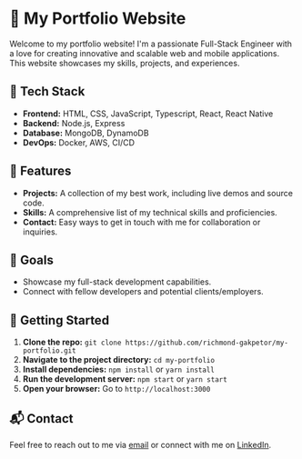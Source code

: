 # 🚀 My Portfolio Website

Welcome to my portfolio website! I'm a passionate Full-Stack Engineer with a love for creating innovative and scalable web and mobile applications. This website showcases my skills, projects, and experiences.

## 🔧 Tech Stack

- **Frontend:** HTML, CSS, JavaScript, Typescript, React, React Native
- **Backend:** Node.js, Express
- **Database:** MongoDB, DynamoDB
- **DevOps:** Docker, AWS, CI/CD

## 🌟 Features

- **Projects:** A collection of my best work, including live demos and source code.
- **Skills:** A comprehensive list of my technical skills and proficiencies.
- **Contact:** Easy ways to get in touch with me for collaboration or inquiries.

## 🎯 Goals
- Showcase my full-stack development capabilities.
- Connect with fellow developers and potential clients/employers.

## 🚀 Getting Started

1. **Clone the repo:** `git clone https://github.com/richmond-gakpetor/my-portfolio.git`
2. **Navigate to the project directory:** `cd my-portfolio`
3. **Install dependencies:** `npm install` or `yarn install`
4. **Run the development server:** `npm start` or `yarn start`
5. **Open your browser:** Go to `http://localhost:3000`

## 📬 Contact

Feel free to reach out to me via [email](mailto:gakpetorr01@gmail.com) or connect with me on [LinkedIn](https://www.linkedin.com/in/richmond-gakpetor/).



